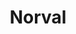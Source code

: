 ---
title: "Norval"
url: /ciudad-autonoma-de-buenos-aires/norval/
shop: reparación de automóviles
---